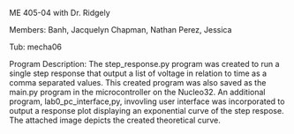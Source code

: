 ME 405-04 with Dr. Ridgely

Members:
Banh, Jacquelyn 
Chapman, Nathan
Perez, Jessica

Tub: mecha06

Program Description: 
The step_response.py program was created to run a single step response that output a list of voltage 
in relation to time as a comma separated values. This created program was also saved as the main.py program 
in the microcontroller on the Nucleo32. An additional program, lab0_pc_interface,py, invovling user interface 
was incorporated to output a response plot displaying an exponential curve of the step respose. The attached 
image depicts the created theoretical curve.



